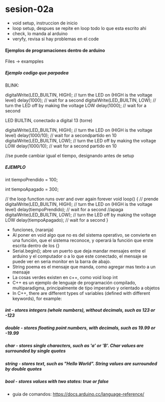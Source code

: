 # sesion-02a

- void setup, instruccion de inicio 
- loop setup, despues se repite en loop todo lo que esta escrito ahi 
- check, lo manda al arduino
- veryfy, revisa si hay problemas en el code
#### Ejemplos de programaciones dentro de arduino 
Files -> exampples 
##### Ejemplo codigo que parpadea 
BLINK: 

digitalWrite(LED_BUILTIN, HIGH);  // turn the LED on (HIGH is the voltage level)
  delay(1000);                      // wait for a second
  digitalWrite(LED_BUILTIN, LOW);   // turn the LED off by making the voltage LOW
  delay(1000);                      // wait for a second

LED BUILTIN, conectado a digital 13 (torre)

digitalWrite(LED_BUILTIN, HIGH);  // turn the LED on (HIGH is the voltage level)
  delay(1000/10);                   // wait for a secondpartido en 10
  digitalWrite(LED_BUILTIN, LOW);   // turn the LED off by making the voltage LOW
  delay(1000/10);                   // wait for a second partido en 10

//se puede cambiar igual el tiempo, designando antes de setup

##### EJEMPLO
int tiempoPrendido = 100;

int tiempoApagado = 300;

  // the loop function runs over and over again forever
void loop() {
  // prende
  digitalWrite(LED_BUILTIN, HIGH);  // turn the LED on (HIGH is the voltage level)
  delay(tiempoPrendido);                      // wait for a second
  //apaga
  digitalWrite(LED_BUILTIN, LOW);   // turn the LED off by making the voltage LOW
  delay(tiempoApagado);                      // wait for a second
}

- funciones, (naranja)
- Al poner en void algo que no es del sistema operativo, se convierte en una función, que el sistema reconoce, y operará la función que erste escrita dentro de los {}
- Serial.begin();  abre un puerto que deja mandar mensajes entre el arduino y el computador o a lo que este conectado, el mensaje se puede ver en seria monitor en la barra de abajo.
- String poema es el mensaje que manda, como agregar mas texto a un mensaje 
- La cosas verdes existen en c++, como void loop int
- C++ es un ejemplo de lenguaje de programación compilado, multiparadigma, principalmente de tipo imperativo y orientado a objetos
- In C++, there are different types of variables (defined with different keywords), for example:
##### int - stores integers (whole numbers), without decimals, such as 123 or -123

##### double - stores floating point numbers, with decimals, such as 19.99 or -19.99

##### char - stores single characters, such as 'a' or 'B'. Char values are surrounded by single quotes

##### string - stores text, such as "Hello World". String values are surrounded by double quotes

##### bool - stores values with two states: true or false

- guia de comandos: https://docs.arduino.cc/language-reference/

